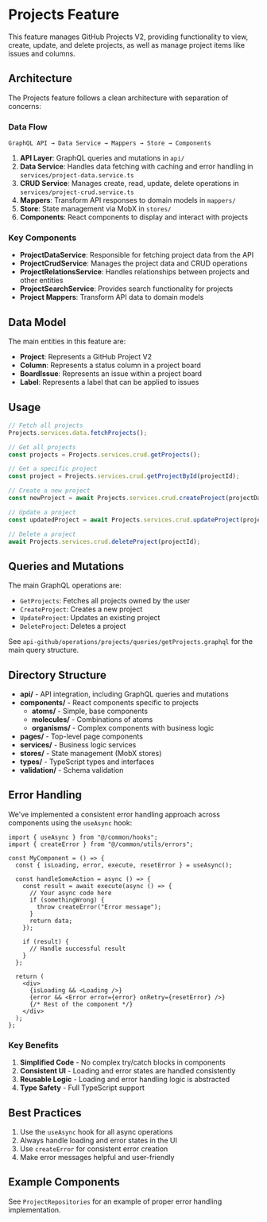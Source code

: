 # Projects Feature

This feature manages GitHub Projects V2, providing functionality to view, create, update, and delete projects, as well as manage project items like issues and columns.

## Architecture

The Projects feature follows a clean architecture with separation of concerns:

### Data Flow

```
GraphQL API → Data Service → Mappers → Store → Components
```

1. **API Layer**: GraphQL queries and mutations in `api/`
2. **Data Service**: Handles data fetching with caching and error handling in `services/project-data.service.ts`
3. **CRUD Service**: Manages create, read, update, delete operations in `services/project-crud.service.ts`
4. **Mappers**: Transform API responses to domain models in `mappers/`
5. **Store**: State management via MobX in `stores/`
6. **Components**: React components to display and interact with projects

### Key Components

- **ProjectDataService**: Responsible for fetching project data from the API
- **ProjectCrudService**: Manages the project data and CRUD operations
- **ProjectRelationsService**: Handles relationships between projects and other entities
- **ProjectSearchService**: Provides search functionality for projects
- **Project Mappers**: Transform API data to domain models

## Data Model

The main entities in this feature are:

- **Project**: Represents a GitHub Project V2
- **Column**: Represents a status column in a project board
- **BoardIssue**: Represents an issue within a project board
- **Label**: Represents a label that can be applied to issues

## Usage

```typescript
// Fetch all projects
Projects.services.data.fetchProjects();

// Get all projects
const projects = Projects.services.crud.getProjects();

// Get a specific project
const project = Projects.services.crud.getProjectById(projectId);

// Create a new project
const newProject = await Projects.services.crud.createProject(projectData, ownerId);

// Update a project
const updatedProject = await Projects.services.crud.updateProject(projectId, projectData);

// Delete a project
await Projects.services.crud.deleteProject(projectId);
```

## Queries and Mutations

The main GraphQL operations are:

- `GetProjects`: Fetches all projects owned by the user
- `CreateProject`: Creates a new project
- `UpdateProject`: Updates an existing project
- `DeleteProject`: Deletes a project

See `api-github/operations/projects/queries/getProjects.graphql` for the main query structure.

## Directory Structure

- **api/** - API integration, including GraphQL queries and mutations
- **components/** - React components specific to projects
  - **atoms/** - Simple, base components
  - **molecules/** - Combinations of atoms
  - **organisms/** - Complex components with business logic
- **pages/** - Top-level page components
- **services/** - Business logic services
- **stores/** - State management (MobX stores)
- **types/** - TypeScript types and interfaces
- **validation/** - Schema validation

## Error Handling

We've implemented a consistent error handling approach across components using the `useAsync` hook:

```tsx
import { useAsync } from "@/common/hooks";
import { createError } from "@/common/utils/errors";

const MyComponent = () => {
  const { isLoading, error, execute, resetError } = useAsync();

  const handleSomeAction = async () => {
    const result = await execute(async () => {
      // Your async code here
      if (somethingWrong) {
        throw createError("Error message");
      }
      return data;
    });

    if (result) {
      // Handle successful result
    }
  };

  return (
    <div>
      {isLoading && <Loading />}
      {error && <Error error={error} onRetry={resetError} />}
      {/* Rest of the component */}
    </div>
  );
};
```

### Key Benefits

1. **Simplified Code** - No complex try/catch blocks in components
2. **Consistent UI** - Loading and error states are handled consistently
3. **Reusable Logic** - Loading and error handling logic is abstracted
4. **Type Safety** - Full TypeScript support

## Best Practices

1. Use the `useAsync` hook for all async operations
2. Always handle loading and error states in the UI
3. Use `createError` for consistent error creation
4. Make error messages helpful and user-friendly

## Example Components

See `ProjectRepositories` for an example of proper error handling implementation.
